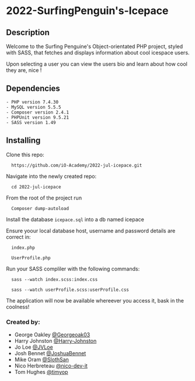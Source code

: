 # 2022-SurfingPenguin's-Icepace

## Description
Welcome to the Surfing Penguine's Object-orientated PHP project, styled with SASS, that fetches and displays information about cool icespace users.

Upon selecting a user you can view the users bio and learn about how cool they are, nice !

## Dependencies
```
- PHP version 7.4.30
- MySQL version 5.5.5
- Composer version 2.4.1
- PHPUnit version 9.5.21
- SASS version 1.49
```
## Installing 

Clone this repo:
```
  https://github.com/iO-Academy/2022-jul-icepace.git
```  
Navigate into the newly created repo:
```
  cd 2022-jul-icepace
```  
From the root of the project run 
```  
  Composer dump-autoload
```  
Install the database `icepace.sql` into a db named icepace

Ensure yoour local database host, username and password details are correct in: 
```
  index.php
  
  UserProfile.php 
```
  
Run your SASS compliler with the following commands:

```  
  sass --watch index.scss:index.css
  
  sass --watch userProfile.scss:userProfile.css
```
  
The application will now be available whereever you access it, bask in the coolness!

### Created by:
- George Oakley [@Georgeoak03](https://github.com/Georgeoak03)
- Harry Johnston [@Harry-Johnston](https://github.com/Harry-Johnston)
- Jo Loe [@JVLoe](https://github.com/JVLoe)
- Josh Bennet [@JoshuaBennet](https://github.com/JoshuaBennet)
- Mike Oram [@SlothSan](https://github.com/SlothSan)
- Nico Herbreteau [@nico-dev-it](https://github.com/nico-dev-it)
- Tom Hughes [@timyop](https://github.com/timyop)
